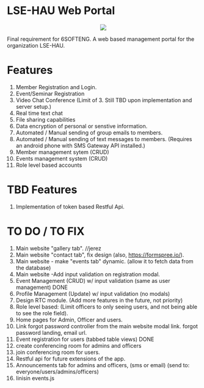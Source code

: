 LSE-HAU Web Portal
=======
<p align="center"><img src="http://i.imgur.com/6YknGdj.png"></p>
Final requirement for 6SOFTENG. A web based management portal for the organization LSE-HAU.

# Features
1. Member Registration and Login.
2. Event/Seminar Registration
3. Video Chat Conference (Limit of 3. Still TBD upon implementation and server setup.)
4. Real time text chat
5. File sharing capabilities
6. Data encryption of personal or senstive information.
7. Automated / Manual sending of group emails to members.
8. Automated / Manual sending of text messages to members. (Requires an android phone with SMS Gateway API installed.)
9. Member management sytem (CRUD)
10. Events management system (CRUD)
10. Role level based accounts

# TBD Features
1. Implementation of token based Restful Api.

# TO DO / TO FIX
1. Main website "gallery tab". //jerez
2. Main website "contact tab", fix design (also, https://formspree.io/).
3. Main website - make "events tab" dynamic. (allow it to fetch data from the database)
4. Main website -Add input validation on registration modal.
5. Event Management (CRUD) w/ input validation (same as user management) DONE
6. Profile Management (Update) w/ input validation (no modals)
7. Design RTC module. (Add more features in the future, not priority)
8. Role level based: (Limit officers to only seeing users, and not being able to see the role field).
9. Home pages for Admin, Officer and users.
10. Link forgot password controller from the main website modal link.
forgot password landing, email url.
11. Event registration for users (tabbed table views) DONE
13. create conferencing room for admins and officers
14. join conferencing room for users.
15. Restful api for future extensions of the app.
16. Announcements tab for admins and officers, (sms or email) (send to: everyone/users/admins/officers)
17. linisin events.js